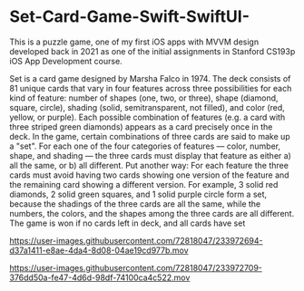 # Set-Card-Game-Swift-SwiftUI-
This is a puzzle game, one of my first iOS apps with MVVM design developed back in 2021 as one of the initial assignments in Stanford CS193p iOS App Development course.

Set is a card game designed by Marsha Falco in 1974. The deck consists of 81 unique cards that vary in four features across three possibilities for each kind of feature: number of shapes (one, two, or three), shape (diamond, square, circle), shading (solid, semitransparent, not filled), and color (red, yellow, or purple). Each possible combination of features (e.g. a card with three striped green diamonds) appears as a card precisely once in the deck.  In the game, certain combinations of three cards are said to make up a "set". For each one of the four categories of features — color, number, shape, and shading — the three cards must display that feature as either a) all the same, or b) all different. Put another way: For each feature the three cards must avoid having two cards showing one version of the feature and the remaining card showing a different version.  For example, 3 solid red diamonds, 2 solid green squares, and 1 solid purple circle form a set, because the shadings of the three cards are all the same, while the numbers, the colors, and the shapes among the three cards are all different. The game is won if no cards left in deck, and all cards have set


https://user-images.githubusercontent.com/72818047/233972694-d37a1411-e8ae-4da4-8d08-04ae19cd977b.mov



https://user-images.githubusercontent.com/72818047/233972709-376dd50a-fe47-4d6d-98df-74100ca4c522.mov

